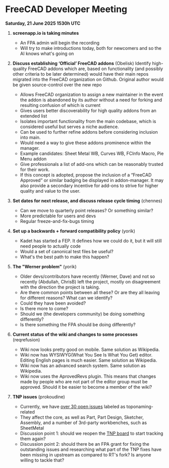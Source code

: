# FreeCAD Developer Meeting

**Saturday, 21 June 2025 1530h UTC**

1. **screenapp.io is taking minutes**
   - An FPA admin will begin the recording
   - Will try to make introductions today, both for newcomers and so the AI knows what's going on

2. **Discuss establishing ‘Official’ FreeCAD addons** (Obelisk)
Identify high-quality FreeCAD addons which are, based on functionality (and possibly other criteria to be later determined) would have their main repos migrated into the FreeCAD organization on Github. 
Original author would be given source-control over the new repo

   - Allows FreeCAD organization to assign a new maintainer in the event the addon is abandoned by its author without a need for forking and resulting confusion of which is current
   - Gives users better discoverability for high quality addons from an extended list
   - Isolates important functionality from the main codebase, which is considered useful but serves a niche audience.
   - Can be used to further refine addons before considering inclusion into main.
   - Would need a way to give these addons prominence within the manager.
   - Example candidates: Sheet Metal WB, Curves WB, FCInfo Macro, Pie Menu addon
   - Give professionals a list of add-ons which can be reasonably trusted for their work.
   - If this concept is adopted, propose the inclusion of a “FreeCAD Approved” or similar badging be displayed in addon-manager. It may also provide a secondary incentive for add-ons to strive for higher quality and value to the user.

3. **Set dates for next release, and discuss release cycle timing** (chennes)
   - Can we move to quarterly point releases? Or something similar?
   - More predictable for users and devs
   - Regular freeze-and-fix-bugs timing

4. **Set up a backwards + forward compatibility policy** (yorik)
   - Kadet has started a FEP. It defines how we could do it, but it will still need people to actually code
   - Would a set of canonical test files be useful?
   - What's the best path to make this happen?
  
5. **The "Werner problem"** (yorik)
   - Older devs/contributors have recently (Werner, Dave) and not so recently (Abdullah, ChrisB) left the project, mostly on disagreement with the direction the project is taking.
   - Are there common points between all these? Or are they all leaving for different reasons? What can we identify?
   - Could they have been avoided?
   - Is there more to come?
   - Should we (the developers community) be doing something differently?
   - Is there something the FPA should be doing differently?
  
6. **Current status of the wiki and changes to some processes** (reqrefusion)
   - Wiki now looks pretty good on mobile. Same solution as Wikipedia.
   - Wiki now has WYSIWYG(What You See Is What You Get) editor. Editing English pages is much easier. Same solution as Wikipedia.
   - Wiki now has an advanced search system. Same solution as Wikipedia.
   - Wiki now uses the AprovedRevs plugin. This means that changes made by people who are not part of the editor group must be approved. Should it be easier to become a member of the wiki?
   
7. **TNP issues** (prokoudine)

   - Currently, we have [over 30 open issues](https://github.com/FreeCAD/FreeCAD/issues?q=is%3Aissue%20state%3Aopen%20label%3A%22Topic%3A%20Toponaming%22) labeled as toponaming-related
   - They affect the core, as well as Part, Part Design, Sketcher, Assembly, and a number of 3rd-party workbenches, such as SheetMetal
   - Discussion point 1: should we reopen the [TNP board](https://github.com/orgs/FreeCAD/projects/2) to start tracking them again?
   - Discussion point 2: should there be an FPA grant for fixing the outstanding issues and researching what part of the TNP fixes have been missing in upstream as compared to RT's fork? Is anyone willing to tackle that?
